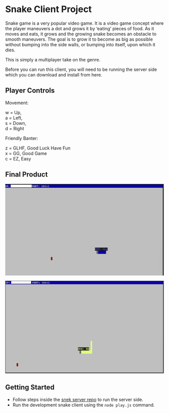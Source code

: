 # Snake Client Project

Snake game is a very popular video game. It is a video game concept where the player maneuvers a dot and grows it by ‘eating’ pieces of food. As it moves and eats, it grows and the growing snake becomes an obstacle to smooth maneuvers. The goal is to grow it to become as big as possible without bumping into the side walls, or bumping into itself, upon which it dies.

This is simply a multiplayer take on the genre.

Before you can run this client, you will need to be running the server side which you can download and install from here. 

## Player Controls

Movement:

w = Up, <br />
a = Left, <br />
s = Down, <br />
d = Right <br />

Friendly Banter:

z = GLHF, Good Luck Have Fun <br />
x = GG, Good Game <br />
c = EZ, Easy <br />

## Final Product

![image](./images/snake-ss2.png)

![image](./images/snake-ss1.png)


## Getting Started

- Follow steps inside the [snek server repo](https://github.com/lighthouse-labs/snek-multiplayer) to run the server side.
- Run the development snake client using the `node play.js` command.